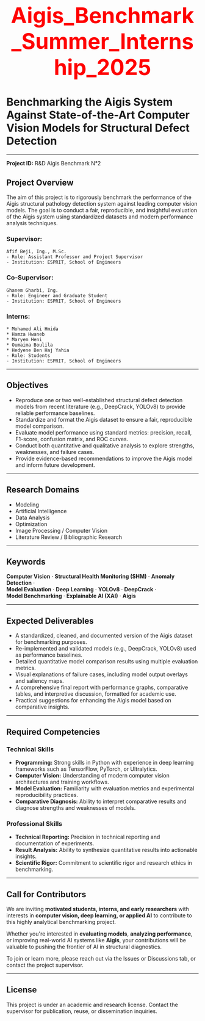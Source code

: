 # <div align="center"><h1 style="color: red;">Aigis_Benchmark_Summer_Internship_2025</h1></div>

# Benchmarking the Aigis System Against State-of-the-Art Computer Vision Models for Structural Defect Detection

---

**Project ID:** R&D Aigis Benchmark N°2

## Project Overview

The aim of this project is to rigorously benchmark the performance of the Aigis structural pathology detection system against leading computer vision models. The goal is to conduct a fair, reproducible, and insightful evaluation of the Aigis system using standardized datasets and modern performance analysis techniques.

### Supervisor:
    Afif Beji, Ing., M.Sc.
    - Role: Assistant Professor and Project Supervisor 
    - Institution: ESPRIT, School of Engineers

### Co-Supervisor:
    Ghanem Gharbi, Ing.
    - Role: Engineer and Graduate Student
    - Institution: ESPRIT, School of Engineers

### Interns:
    * Mohamed Ali Hmida
    * Hamza Hwaneb
    * Maryem Heni
    * Oumaima Boulila
    * Hedyene Ben Haj Yahia
    - Role: Students
    - Institution: ESPRIT, School of Engineers

---

## Objectives

- Reproduce one or two well-established structural defect detection models from recent literature (e.g., DeepCrack, YOLOv8) to provide reliable performance baselines.
- Standardize and format the Aigis dataset to ensure a fair, reproducible model comparison.
- Evaluate model performance using standard metrics: precision, recall, F1-score, confusion matrix, and ROC curves.
- Conduct both quantitative and qualitative analysis to explore strengths, weaknesses, and failure cases.
- Provide evidence-based recommendations to improve the Aigis model and inform future development.

---

## Research Domains

- Modeling  
- Artificial Intelligence  
- Data Analysis  
- Optimization  
- Image Processing / Computer Vision  
- Literature Review / Bibliographic Research

---

## Keywords

**Computer Vision** · **Structural Health Monitoring (SHM)** · **Anomaly Detection** ·  
**Model Evaluation** · **Deep Learning** · **YOLOv8** · **DeepCrack** ·  
**Model Benchmarking** · **Explainable AI (XAI)** · **Aigis**

---

## Expected Deliverables

- A standardized, cleaned, and documented version of the Aigis dataset for benchmarking purposes.
- Re-implemented and validated models (e.g., DeepCrack, YOLOv8) used as performance baselines.
- Detailed quantitative model comparison results using multiple evaluation metrics.
- Visual explanations of failure cases, including model output overlays and saliency maps.
- A comprehensive final report with performance graphs, comparative tables, and interpretive discussion, formatted for academic use.
- Practical suggestions for enhancing the Aigis model based on comparative insights.

---

## Required Competencies

### Technical Skills

- **Programming:** Strong skills in Python with experience in deep learning frameworks such as TensorFlow, PyTorch, or Ultralytics.  
- **Computer Vision:** Understanding of modern computer vision architectures and training workflows.  
- **Model Evaluation:** Familiarity with evaluation metrics and experimental reproducibility practices.  
- **Comparative Diagnosis:** Ability to interpret comparative results and diagnose strengths and weaknesses of models.

### Professional Skills

- **Technical Reporting:** Precision in technical reporting and documentation of experiments.  
- **Result Analysis:** Ability to synthesize quantitative results into actionable insights.  
- **Scientific Rigor:** Commitment to scientific rigor and research ethics in benchmarking.

---

## Call for Contributors

We are inviting **motivated students, interns, and early researchers** with interests in **computer vision, deep learning, or applied AI** to contribute to this highly analytical benchmarking project.

Whether you're interested in **evaluating models**, **analyzing performance**, or improving real-world AI systems like **Aigis**, your contributions will be valuable to pushing the frontier of AI in structural diagnostics.

To join or learn more, please reach out via the Issues or Discussions tab, or contact the project supervisor.

---

## License

This project is under an academic and research license. Contact the supervisor for publication, reuse, or dissemination inquiries.
